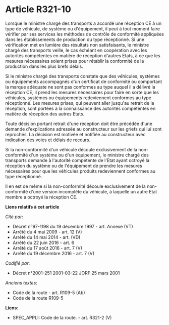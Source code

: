 # Article R321-10

Lorsque le ministre chargé des transports a accordé une réception CE à un type de véhicule, de système ou d'équipement, il
peut à tout moment faire vérifier par ses services les méthodes de contrôle de conformité appliquées dans les établissements
de production du type réceptionné. Si une vérification met en lumière des résultats non satisfaisants, le ministre chargé des
transports veille, le cas échéant en coopération avec les autorités compétentes en matière de réception d'autres Etats, à ce
que les mesures nécessaires soient prises pour rétablir la conformité de la production dans les plus brefs délais.

Si le ministre chargé des transports constate que des véhicules, systèmes ou équipements accompagnés d'un certificat de
conformité ou comportant la marque adéquate ne sont pas conformes au type auquel il a délivré la réception CE, il prend les
mesures nécessaires pour faire en sorte que les véhicules, systèmes ou équipements redeviennent conformes au type
réceptionné. Les mesures prises, qui peuvent aller jusqu'au retrait de la réception, sont portées à la connaissance des
autorités compétentes en matière de réception des autres Etats.

Toute décision portant retrait d'une réception doit être précédée d'une demande d'explications adressée au constructeur sur
les griefs qui lui sont reprochés. La décision est motivée et notifiée au constructeur avec indication des voies et délais de
recours.

Si la non-conformité d'un véhicule découle exclusivement de la non-conformité d'un système ou d'un équipement, le ministre
chargé des transports demande à l'autorité compétente de l'Etat ayant octroyé la réception du système ou de l'équipement de
prendre les mesures nécessaires pour que les véhicules produits redeviennent conformes au type réceptionné.

Il en est de même si la non-conformité découle exclusivement de la non-conformité d'une version incomplète du véhicule, à
laquelle un autre Etat membre a octroyé la réception CE.

**Liens relatifs à cet article**

_Cité par_:

  - Décret n°97-1198 du 19 décembre 1997 - art. Annexe (VT)
  - Arrêté du 4 mai 2009 - art. 12 (V)
  - Arrêté du 14 mai 2014 - art. (VD)
  - Arrêté du 22 juin 2016 - art. 6
  - Arrêté du 17 août 2016 - art. 7 (V)
  - Arrêté du 19 décembre 2016 - art. 7 (V)

_Codifié par_:

  - Décret n°2001-251 2001-03-22 JORF 25 mars 2001

_Anciens textes_:

  - Code de la route - art. R109-5 (Ab)
  - Code de la route R109-5

**Liens**:

  - SPEC_APPLI: Code de la route. - art. R321-2 (V)
